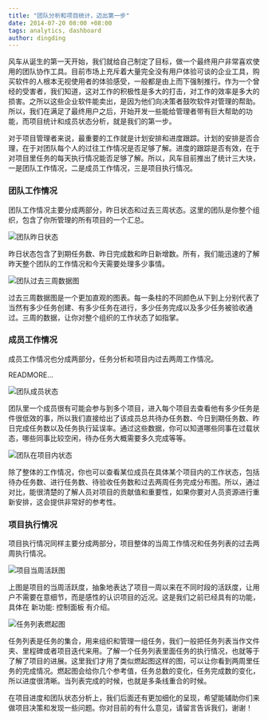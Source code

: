 ```yaml
---
title: "团队分析和项目统计，迈出第一步"
date: 2014-07-20 08:00 +08:00
tags: analytics, dashboard
author: dingding
---
```


风车从诞生的第一天开始，我们就给自己制定了目标，做一个最终用户非常喜欢使用的团队协作工具。目前市场上充斥着大量完全没有用户体验可谈的企业工具，购买软件的人根本无视使用者的体验感受，一般都是由上而下强制推行。作为一个曾经的受害者，我们知道，这对工作的积极性是多大的打击，对工作的效率是多大的损害。之所以这些企业软件能卖出，是因为他们向决策者鼓吹软件对管理的帮助。所以，我们在满足了最终用户之后，开始开发一些能给管理者带有巨大帮助的功能，而项目统计和成员状态分析，就是我们的第一步。

对于项目管理者来说，最重要的工作就是计划安排和进度跟踪。计划的安排是否合理，在于对团队每个人的过往工作情况是否足够了解。进度的跟踪是否有效，在于对项目里任务的每天执行情况能否足够了解。所以，风车目前推出了统计三大块，一是团队工作情况，二是成员工作情况，三是项目执行情况。

### 团队工作情况

团队工作情况主要分成两部分，昨日状态和过去三周状态。这里的团队是你整个组织，包含了你所管理的所有项目的一个汇总。

![团队昨日状态](project-team-analytics/team-stat-1.png)

昨日状态包含了到期任务数、昨日完成数和昨日新增数。所有，我们能迅速的了解昨天整个团队的工作情况和今天需要处理多少事情。

![团队过去三周数据图](project-team-analytics/team-stat-2.png)

过去三周数据图是一个更加直观的图表。每一条柱的不同颜色从下到上分别代表了当然有多少任务创建、有多少任务在进行，多少任务完成以及多少任务被验收通过。三周的数据，让你对整个组织的工作状态了如指掌。

### 成员工作情况

成员工作情况也分成两部分，任务分析和项目内过去两周工作情况。

READMORE...

![团队成员状态](project-team-analytics/team-stat-3.jpg)

团队里一个成员很有可能会参与到多个项目，进入每个项目去查看他有多少任务是件很低效的事，所以我们直接给出了该成员总共待办任务数、今日到期任务数、昨日完成任务数以及任务执行延误率。通过这些数据，你可以知道哪些同事在过载状态，哪些同事比较空闲，待办任务大概需要多久完成等等。

![团队在项目内状态](project-team-analytics/team-in-project-stat.png)

除了整体的工作情况，你也可以查看某位成员在具体某个项目内的工作状态，包括待办任务数、进行任务数、待验收任务数和过去两周任务完成分布图。所以，通过对比，能很清楚的了解人员对项目的贡献值和重要性，如果你要对人员资源进行重新安排，这会提供非常好的参考性。

### 项目执行情况

项目执行情况同样主要分成两部分，项目整体的当周工作情况和任务列表的过去两周执行情况。

![项目当周活跃图](project-team-analytics/project-stat-2.jpg)

上图是项目的当周活跃度，抽象地表达了项目一周以来在不同时段的活跃度，让用户不需要在意细节，而是感性的认识项目的近况。这是我们之前已经具有的功能，具体在 新功能: 控制面板 有介绍。

![任务列表燃起图](project-team-analytics/project-stat-1.png)

任务列表是任务的集合，用来组织和管理一组任务，我们一般把任务列表当作文件夹、里程碑或者项目迭代来用。了解一个任务列表里面任务的执行情况，也就等于了解了项目的进展。这里我们才用了类似燃起图这样的图，可以让你看到两周里任务的完成情况。燃起图会给你几个参考值，任务总数的变化，任务完成数的变化，所以进度很清晰。当列表完成的时候，也就是多条线重合的时候。


在项目进度和团队状态分析上，我们后面还有更加细化的呈现，希望能辅助你们来做项目决策和发现一些问题。你对目前的有什么意见，请留言告诉我们，谢谢！
